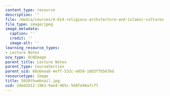 ```yaml
---
content_type: resource
description: ''
file: /media/courses/4-614-religious-architecture-and-islamic-cultures-fall-2002/2ded2d1219639ae4965c568fe94a7cf7_5010thumbnail.jpg
file_type: image/jpeg
image_metadata:
  caption: ''
  credit: ''
  image-alt: ''
learning_resource_types:
- Lecture Notes
ocw_type: OCWImage
parent_title: Lecture Notes
parent_type: CourseSection
parent_uid: 68abeaab-4eff-532c-e858-18d3ffb567bd
resourcetype: Image
title: 5010thumbnail.jpg
uid: 2ded2d12-1963-9ae4-965c-568fe94a7cf7
---
```

